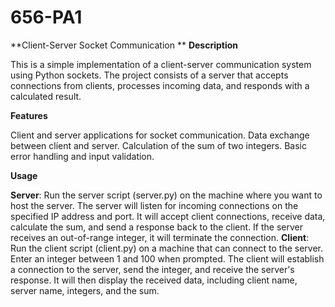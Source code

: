 # 656-PA1

**Client-Server Socket Communication
**
**Description**

This is a simple implementation of a client-server communication system using Python sockets. The project consists of a server that accepts connections from clients, processes incoming data, and responds with a calculated result.

**Features**

Client and server applications for socket communication.
Data exchange between client and server.
Calculation of the sum of two integers.
Basic error handling and input validation.

**Usage**

**Server**:
Run the server script (server.py) on the machine where you want to host the server.
The server will listen for incoming connections on the specified IP address and port.
It will accept client connections, receive data, calculate the sum, and send a response back to the client.
If the server receives an out-of-range integer, it will terminate the connection.
**Client**:
Run the client script (client.py) on a machine that can connect to the server.
Enter an integer between 1 and 100 when prompted.
The client will establish a connection to the server, send the integer, and receive the server's response.
It will then display the received data, including client name, server name, integers, and the sum.
